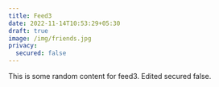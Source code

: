 ```yaml
---
title: Feed3
date: 2022-11-14T10:53:29+05:30
draft: true
image: /img/friends.jpg
privacy:
  secured: false
---
```



This is some random content for feed3.
E﻿dited secured false.